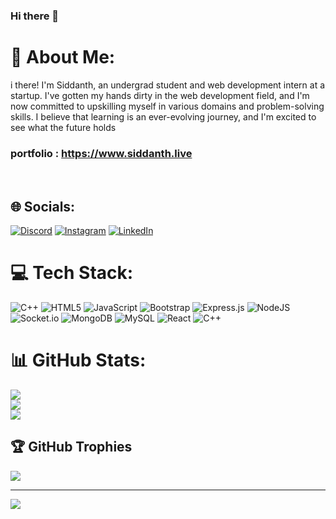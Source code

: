 ### Hi there 👋

# 💫 About Me:
i there! I'm Siddanth, an undergrad student and web development intern at a startup. I've gotten my hands dirty in the web development field, and I'm now committed to upskilling myself in various domains and problem-solving skills. I believe that learning is an ever-evolving journey, and I'm excited to see what the future holds
<br>
### portfolio : https://www.siddanth.live
<br>

## 🌐 Socials:
[![Discord](https://img.shields.io/badge/Discord-%237289DA.svg?logo=discord&logoColor=white)](https://discord.gg/reddy_6365) [![Instagram](https://img.shields.io/badge/Instagram-%23E4405F.svg?logo=Instagram&logoColor=white)](https://instagram.com/https://www.instagram.com/siddanth.here/) [![LinkedIn](https://img.shields.io/badge/LinkedIn-%230077B5.svg?logo=linkedin&logoColor=white)](https://linkedin.com/in/https://www.linkedin.com/in/siddanth-reddy) 

# 💻 Tech Stack:
![C++](https://img.shields.io/badge/c++-%2300599C.svg?style=flat&logo=c%2B%2B&logoColor=white) ![HTML5](https://img.shields.io/badge/html5-%23E34F26.svg?style=flat&logo=html5&logoColor=white) ![JavaScript](https://img.shields.io/badge/javascript-%23323330.svg?style=flat&logo=javascript&logoColor=%23F7DF1E) ![Bootstrap](https://img.shields.io/badge/bootstrap-%23563D7C.svg?style=flat&logo=bootstrap&logoColor=white) ![Express.js](https://img.shields.io/badge/express.js-%23404d59.svg?style=flat&logo=express&logoColor=%2361DAFB) ![NodeJS](https://img.shields.io/badge/node.js-6DA55F?style=flat&logo=node.js&logoColor=white) ![Socket.io](https://img.shields.io/badge/Socket.io-black?style=flat&logo=socket.io&badgeColor=010101) ![MongoDB](https://img.shields.io/badge/MongoDB-%234ea94b.svg?style=flat&logo=mongodb&logoColor=white) ![MySQL](https://img.shields.io/badge/mysql-%2300f.svg?style=flat&logo=mysql&logoColor=white) ![React](https://img.shields.io/badge/react-%2320232a.svg?style=flat&logo=react&logoColor=%2361DAFB) ![C++](https://img.shields.io/badge/c++-%2300599C.svg?style=flat&logo=c%2B%2B&logoColor=white)
# 📊 GitHub Stats:
![](https://github-readme-stats.vercel.app/api?username=siddanth-6365&theme=radical&hide_border=false&include_all_commits=false&count_private=false)<br/>
![](https://github-readme-streak-stats.herokuapp.com/?user=siddanth-6365&theme=radical&hide_border=false)<br/>
![](https://github-readme-stats.vercel.app/api/top-langs/?username=siddanth-6365&theme=radical&hide_border=false&include_all_commits=false&count_private=false&layout=compact)

## 🏆 GitHub Trophies
![](https://github-profile-trophy.vercel.app/?username=siddanth-6365&theme=radical&no-frame=false&no-bg=true&margin-w=4)



---
[![](https://visitcount.itsvg.in/api?id=siddanth-6365&icon=0&color=0)](https://visitcount.itsvg.in)

<!-- Proudly created with GPRM ( https://gprm.itsvg.in ) -->
